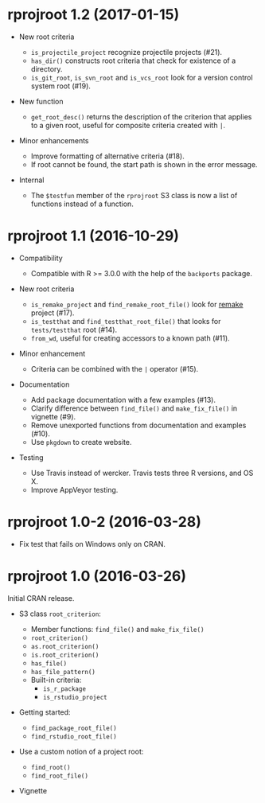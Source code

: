 # rprojroot 1.2 (2017-01-15)

- New root criteria
    - `is_projectile_project` recognize projectile projects (#21).
    - `has_dir()` constructs root criteria that check for existence of a directory.
    - `is_git_root`, `is_svn_root` and `is_vcs_root` look for a version control system root (#19).

- New function
    - `get_root_desc()` returns the description of the criterion that applies to a given root, useful for composite criteria created with `|`.

- Minor enhancements
    - Improve formatting of alternative criteria (#18).
    - If root cannot be found, the start path is shown in the error message.

- Internal
    - The `$testfun` member of the `rprojroot` S3 class is now a list of functions instead of a function.


# rprojroot 1.1 (2016-10-29)

- Compatibility
    - Compatible with R >= 3.0.0 with the help of the `backports` package.

- New root criteria
    - `is_remake_project` and `find_remake_root_file()` look for [remake](https://github.com/richfitz/remake) project (#17).
    - `is_testthat` and `find_testthat_root_file()` that looks for `tests/testthat` root (#14).
    - `from_wd`, useful for creating accessors to a known path (#11).

- Minor enhancement
    - Criteria can be combined with the `|` operator (#15).

- Documentation
    - Add package documentation with a few examples (#13).
    - Clarify difference between `find_file()` and `make_fix_file()` in vignette (#9).
    - Remove unexported functions from documentation and examples (#10).
    - Use `pkgdown` to create website.

- Testing
    - Use Travis instead of wercker. Travis tests three R versions, and OS X.
    - Improve AppVeyor testing.


# rprojroot 1.0-2 (2016-03-28)

- Fix test that fails on Windows only on CRAN.


# rprojroot 1.0 (2016-03-26)

Initial CRAN release.

- S3 class `root_criterion`:
    - Member functions: `find_file()` and `make_fix_file()`
    - `root_criterion()`
    - `as.root_criterion()`
    - `is.root_criterion()`
    - `has_file()`
    - `has_file_pattern()`
    - Built-in criteria:
        - `is_r_package`
        - `is_rstudio_project`

- Getting started:
    - `find_package_root_file()`
    - `find_rstudio_root_file()`

- Use a custom notion of a project root:
    - `find_root()`
    - `find_root_file()`

- Vignette
